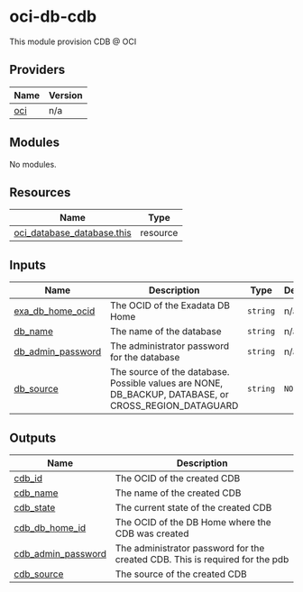 # oci-db-cdb
This module provision CDB @ OCI

<!-- BEGIN_TF_DOCS -->
## Providers

| Name                                              | Version |
|---------------------------------------------------|---------|
| <a name="provider_oci"></a> [oci](#provider\_oci) | n/a     |

## Modules

No modules.

## Resources

| Name                                                                                                                            | Type     |
|---------------------------------------------------------------------------------------------------------------------------------|----------|
| [oci_database_database.this](https://registry.terraform.io/providers/hashicorp/aws/latest/docs/resources/oci_database_database) | resource |

## Inputs

| Name                                                                                      | Description                                                                                          | Type     | Default | Required |
|-------------------------------------------------------------------------------------------|------------------------------------------------------------------------------------------------------|----------|---------|:--------:|
| <a name="input_exa_db_home_ocid"></a> [exa\_db\_home\_ocid](#input\_exa\_db\_home\_ocid)  | The OCID of the Exadata DB Home                                                                      | `string` | n/a     |   yes    |
| <a name="input_db_name"></a> [db\_name](#input\_db\_name)                                 | The name of the database                                                                             | `string` | n/a     |   yes    |
| <a name="input_db_admin_password"></a> [db\_admin\_password](#input\_db\_admin\_password) | The administrator password for the database                                                          | `string` | n/a     |   yes    |
| <a name="input_db_source"></a> [db\_source](#input\_db\_source)                           | The source of the database. Possible values are NONE, DB_BACKUP, DATABASE, or CROSS_REGION_DATAGUARD | `string` | `NONE`  |    no    |

## Outputs

| Name                                                                                           | Description                                                                  |
|------------------------------------------------------------------------------------------------|------------------------------------------------------------------------------|
| <a name="output_cdb_id"></a> [cdb\_id](#output\_cdb\_id)                                       | The OCID of the created CDB                                                  |
| <a name="output_cdb_name"></a> [cdb\_name](#output\_cdb\_name)                                 | The name of the created CDB                                                  |
| <a name="output_cdb_state"></a> [cdb\_state](#output\_cdb\_state)                              | The current state of the created CDB                                         |
| <a name="output_cdb_db_home_id"></a> [cdb\_db\_home\_id](#output\_cdb\_db\_home\_id)           | The OCID of the DB Home where the CDB was created                            |
| <a name="output_cdb_admin_password"></a> [cdb\_admin\_password](#output\_cdb\_admin\_password) | The administrator password for the created CDB. This is required for the pdb |
| <a name="output_cdb_source"></a> [cdb\_source](#output\_cdb\_source)                           | The source of the created CDB                                                |
<!-- END_TF_DOCS -->